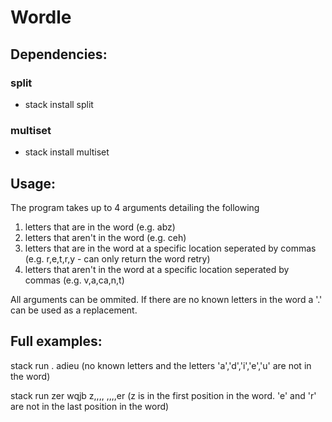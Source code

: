 # Wordle

## Dependencies:

### split
- stack install split

### multiset
- stack install multiset

## Usage:

The program takes up to 4 arguments detailing the following

1. letters that are in the word (e.g. abz)
2. letters that aren't in the word (e.g. ceh)
3. letters that are in the word at a specific location seperated by commas (e.g. r,e,t,r,y  - can only return the word retry)
4. letters that aren't in the word at a specific location seperated by commas (e.g. v,a,ca,n,t)

All arguments can be ommited. If there are no known letters in the word a '.' can be used as a replacement.


## Full examples:

stack run . adieu
(no known letters and the letters 'a','d','i','e','u' are not in the word)

stack run zer wqjb z,,,, ,,,,er
(z is in the first position in the word. 'e' and 'r' are not in the last position in the word)
